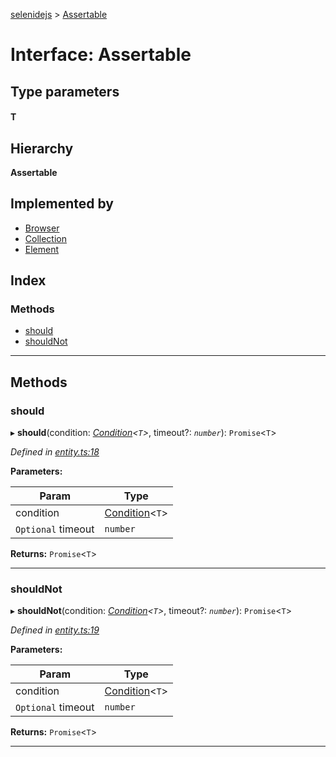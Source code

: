 [selenidejs](../README.md) > [Assertable](../interfaces/assertable.md)

# Interface: Assertable

## Type parameters
#### T 
## Hierarchy

**Assertable**

## Implemented by

* [Browser](../classes/browser.md)
* [Collection](../classes/collection.md)
* [Element](../classes/element.md)

## Index

### Methods

* [should](assertable.md#should)
* [shouldNot](assertable.md#shouldnot)

---

## Methods

<a id="should"></a>

###  should

▸ **should**(condition: *[Condition](../modules/condition.md)<`T`>*, timeout?: *`number`*): `Promise`<`T`>

*Defined in [entity.ts:18](https://github.com/KnowledgeExpert/selenidejs/blob/master/lib/entity.ts#L18)*

**Parameters:**

| Param | Type |
| ------ | ------ |
| condition | [Condition](../modules/condition.md)<`T`> |
| `Optional` timeout | `number` |

**Returns:** `Promise`<`T`>

___
<a id="shouldnot"></a>

###  shouldNot

▸ **shouldNot**(condition: *[Condition](../modules/condition.md)<`T`>*, timeout?: *`number`*): `Promise`<`T`>

*Defined in [entity.ts:19](https://github.com/KnowledgeExpert/selenidejs/blob/master/lib/entity.ts#L19)*

**Parameters:**

| Param | Type |
| ------ | ------ |
| condition | [Condition](../modules/condition.md)<`T`> |
| `Optional` timeout | `number` |

**Returns:** `Promise`<`T`>

___

